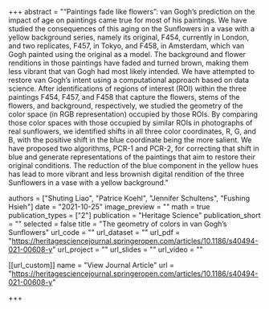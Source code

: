 +++ abstract = "“Paintings fade like flowers”: van Gogh’s prediction on the impact of age on paintings came true for most of his paintings. We have studied the consequences of this aging on the Sunflowers in a vase with a yellow background series, namely its original, F454, currently in London, and two replicates, F457, in Tokyo, and F458, in Amsterdam, which van Gogh painted using the original as a model. The background and flower renditions in those paintings have faded and turned brown, making them less vibrant that van Gogh had most likely intended. We have attempted to restore van Gogh’s intent using a computational approach based on data science. After identifications of regions of interest (ROI) within the three paintings F454, F457, and F458 that capture the flowers, stems of the flowers, and background, respectively, we studied the geometry of the color space (in RGB representation) occupied by those ROIs. By comparing those color spaces with those occupied by similar ROIs in photographs of real sunflowers, we identified shifts in all three color coordinates, R, G, and B, with the positive shift in the blue coordinate being the more salient. We have proposed two algorithms, PCR-1 and PCR-2, for correcting that shift in blue and generate representations of the paintings that aim to restore their original conditions. The reduction of the blue component in the yellow hues has lead to more vibrant and less brownish digital rendition of the three Sunflowers in a vase with a yellow background."

authors = ["Shuting Liao", "Patrice Koehl", "Jennifer Schultens", "Fushing Hsieh"] date = "2021-10-25" image_preview = "" math = true publication_types = ["2"] publication = "Heritage Science" publication_short = "" selected = false title = "The geometry of colors in van Gogh’s Sunflowers" url_code = "" url_dataset = "" url_pdf = "https://heritagesciencejournal.springeropen.com/articles/10.1186/s40494-021-00608-y" url_project = "" url_slides = "" url_video = ""

[[url_custom]] name = "View Journal Article" url = "https://heritagesciencejournal.springeropen.com/articles/10.1186/s40494-021-00608-y"

+++
